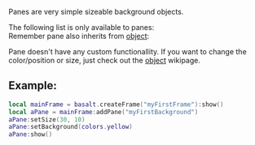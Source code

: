 Panes are very simple sizeable background objects.

The following list is only available to panes: <br>
Remember pane also inherits from [object](https://github.com/NoryiE/basalt/wiki/Object):

Pane doesn't have any custom functionallity. If you want to change the color/position or size, just check out the [object](https://github.com/NoryiE/basalt/wiki/Object) wikipage.

## Example:

````lua
local mainFrame = basalt.createFrame("myFirstFrame"):show()
local aPane = mainFrame:addPane("myFirstBackground")
aPane:setSize(30, 10)
aPane:setBackground(colors.yellow)
aPane:show()
````